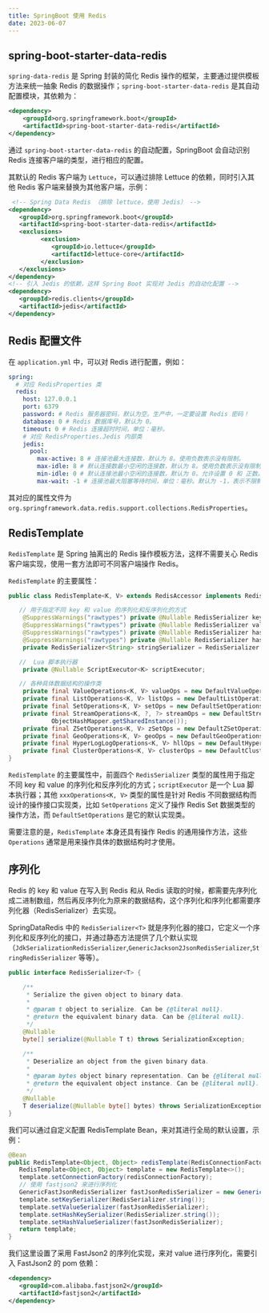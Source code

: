 ```yaml
---
title: SpringBoot 使用 Redis
date: 2023-06-07
---
```


## spring-boot-starter-data-redis

`spring-data-redis` 是 Spring 封装的简化 Redis 操作的框架，主要通过提供模板方法来统一抽象 Redis 的数据操作；`spring-boot-starter-data-redis` 是其自动配置模块，其依赖为：

```xml
<dependency>
    <groupId>org.springframework.boot</groupId>
    <artifactId>spring-boot-starter-data-redis</artifactId>
</dependency>
```

通过 `spring-boot-starter-data-redis` 的自动配置，SpringBoot 会自动识别 Redis 连接客户端的类型，进行相应的配置。

其默认的 Redis 客户端为 `Lettuce`，可以通过排除 Lettuce 的依赖，同时引入其他 Redis 客户端来替换为其他客户端，示例：

```xml
 <!-- Spring Data Redis （排除 lettuce，使用 Jedis） -->
<dependency>
   <groupId>org.springframework.boot</groupId>
   <artifactId>spring-boot-starter-data-redis</artifactId>
   <exclusions>
         <exclusion>
            <groupId>io.lettuce</groupId>
            <artifactId>lettuce-core</artifactId>
         </exclusion>
   </exclusions>
</dependency>
<!-- 引入 Jedis 的依赖，这样 Spring Boot 实现对 Jedis 的自动化配置 -->
<dependency>
   <groupId>redis.clients</groupId>
   <artifactId>jedis</artifactId>
</dependency>
```

## Redis 配置文件

在 `application.yml` 中，可以对 Redis 进行配置，例如：

```yaml
spring:
  # 对应 RedisProperties 类
  redis:
    host: 127.0.0.1
    port: 6379
    password: # Redis 服务器密码，默认为空。生产中，一定要设置 Redis 密码！
    database: 0 # Redis 数据库号，默认为 0。
    timeout: 0 # Redis 连接超时时间，单位：毫秒。
    # 对应 RedisProperties.Jedis 内部类
    jedis:
      pool:
        max-active: 8 # 连接池最大连接数，默认为 8。使用负数表示没有限制。
        max-idle: 8 # 默认连接数最小空闲的连接数，默认为 8。使用负数表示没有限制。
        min-idle: 0 # 默认连接池最小空闲的连接数，默认为 0。允许设置 0 和 正数。
        max-wait: -1 # 连接池最大阻塞等待时间，单位：毫秒。默认为 -1，表示不限制。
```

其对应的属性文件为 `org.springframework.data.redis.support.collections.RedisProperties`。

## RedisTemplate

`RedisTemplate` 是 Spring 抽离出的 Redis 操作模板方法，这样不需要关心 Redis 客户端实现，使用一套方法即可不同客户端操作 Redis。

`RedisTemplate` 的主要属性：

```java
public class RedisTemplate<K, V> extends RedisAccessor implements RedisOperations<K, V>, BeanClassLoaderAware {

   // 用于指定不同 key 和 value 的序列化和反序列化的方式
	@SuppressWarnings("rawtypes") private @Nullable RedisSerializer keySerializer = null;
	@SuppressWarnings("rawtypes") private @Nullable RedisSerializer valueSerializer = null;
	@SuppressWarnings("rawtypes") private @Nullable RedisSerializer hashKeySerializer = null;
	@SuppressWarnings("rawtypes") private @Nullable RedisSerializer hashValueSerializer = null;
	private RedisSerializer<String> stringSerializer = RedisSerializer.string();

   //  Lua 脚本执行器
	private @Nullable ScriptExecutor<K> scriptExecutor;

   // 各种具体数据结构的操作类
	private final ValueOperations<K, V> valueOps = new DefaultValueOperations<>(this);
	private final ListOperations<K, V> listOps = new DefaultListOperations<>(this);
	private final SetOperations<K, V> setOps = new DefaultSetOperations<>(this);
	private final StreamOperations<K, ?, ?> streamOps = new DefaultStreamOperations<>(this,
			ObjectHashMapper.getSharedInstance());
	private final ZSetOperations<K, V> zSetOps = new DefaultZSetOperations<>(this);
	private final GeoOperations<K, V> geoOps = new DefaultGeoOperations<>(this);
	private final HyperLogLogOperations<K, V> hllOps = new DefaultHyperLogLogOperations<>(this);
	private final ClusterOperations<K, V> clusterOps = new DefaultClusterOperations<>(this);
}
```

`RedisTemplate` 的主要属性中，前面四个 `RedisSerializer` 类型的属性用于指定不同 key 和 value 的序列化和反序列化的方式；`scriptExecutor` 是一个 Lua 脚本执行器；其他 `xxxOperations<K, V>` 类型的属性是针对 Redis 不同数据结构而设计的操作接口实现类，比如 `SetOperations` 定义了操作 Redis Set 数据类型的操作方法，而 `DefaultSetOperations` 是它的默认实现类。

需要注意的是，`RedisTemplate` 本身还具有操作 Redis 的通用操作方法，这些 `Operations` 通常是用来操作具体的数据结构时才使用。

## 序列化

Redis 的 key 和 value 在写入到 Redis 和从 Redis 读取的时候，都需要先序列化成二进制数组，然后再反序列化为原来的数据结构，这个序列化和序列化都需要序列化器（RedisSerializer）去实现。

SpringDataRedis 中的 `RedisSerializer<T>` 就是序列化器的接口，它定义一个序列化和反序列化的接口，并通过静态方法提供了几个默认实现（`JdkSerializationRedisSerializer`,`GenericJackson2JsonRedisSerializer`,`StringRedisSerializer` 等等）。

```java
public interface RedisSerializer<T> {

	/**
	 * Serialize the given object to binary data.
	 *
	 * @param t object to serialize. Can be {@literal null}.
	 * @return the equivalent binary data. Can be {@literal null}.
	 */
	@Nullable
	byte[] serialize(@Nullable T t) throws SerializationException;

	/**
	 * Deserialize an object from the given binary data.
	 *
	 * @param bytes object binary representation. Can be {@literal null}.
	 * @return the equivalent object instance. Can be {@literal null}.
	 */
	@Nullable
	T deserialize(@Nullable byte[] bytes) throws SerializationException;
}
```

我们可以通过自定义配置 RedisTemplate Bean，来对其进行全局的默认设置，示例：

```java
@Bean
public RedisTemplate<Object, Object> redisTemplate(RedisConnectionFactory redisConnectionFactory) {
   RedisTemplate<Object, Object> template = new RedisTemplate<>();
   template.setConnectionFactory(redisConnectionFactory);
   // 使用 fastjson2 来进行序列化
   GenericFastJsonRedisSerializer fastJsonRedisSerializer = new GenericFastJsonRedisSerializer();
   template.setKeySerializer(RedisSerializer.string());
   template.setValueSerializer(fastJsonRedisSerializer);
   template.setHashKeySerializer(RedisSerializer.string());
   template.setHashValueSerializer(fastJsonRedisSerializer); 
   return template;
}
```

我们这里设置了采用 FastJson2 的序列化实现，来对 value 进行序列化，需要引入 FastJson2 的 pom 依赖：

```xml
<dependency>
   <groupId>com.alibaba.fastjson2</groupId>
   <artifactId>fastjson2</artifactId>
</dependency>
```


